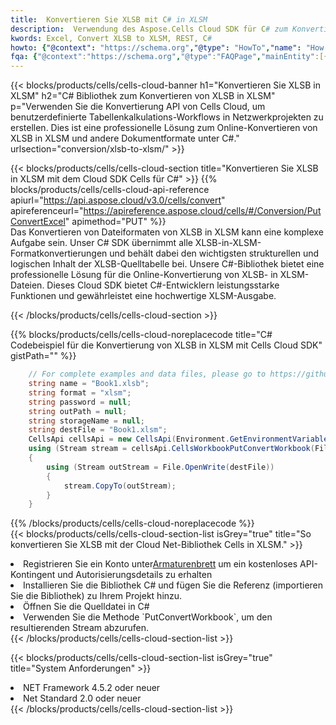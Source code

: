 ```yaml
---
title:  Konvertieren Sie XLSB mit C# in XLSM
description:  Verwendung des Aspose.Cells Cloud SDK für C# zum Konvertieren einer Datei im XLSB-Format in eine Datei im XLSM-Format.
kwords: Excel, Convert XLSB to XLSM, REST, C#
howto: {"@context": "https://schema.org","@type": "HowTo","name": "How to convert XLSB to XLSM using the Cells Cloud Net library.","description": "How to convert XLSB to XLSM using the Cells Cloud Net library.","image": {"@type": "ImageObject"},"url": "/net/conversion/xlsb-to-xlsm/","step": [{ "@type": "HowToStep","name": "How to convert XLSB to XLSM using the Cells Cloud Net library. step 1", "image": {"@type": "ImageObject",},"url": "/net/conversion/xlsb-to-xlsm/","text": "Register an account at <a href='https://dashboard.aspose.cloud/'>Dashboard</a> to get free API quota & authorization details",},{ "@type": "HowToStep","name": "How to convert XLSB to XLSM using the Cells Cloud Net library. step 1", "image": {"@type": "ImageObject",},"url": "/net/conversion/xlsb-to-xlsm/","text": "Install C# library and add the reference (import the library) to your project.",},{ "@type": "HowToStep","name": "How to convert XLSB to XLSM using the Cells Cloud Net library. step 1", "image": {"@type": "ImageObject",},"url": "/net/conversion/xlsb-to-xlsm/","text": "Open the source file in C#",},{ "@type": "HowToStep","name": "How to convert XLSB to XLSM using the Cells Cloud Net library. step 1", "image": {"@type": "ImageObject",},"url": "/net/conversion/xlsb-to-xlsm/","text": "Use the `PutConvertWorkbook` method to retrieve the resulting stream.",}, ],"supply": {"@type": "HowToSupply","name": "document"},"tool": [{"@type": "HowToTool","name": "Visual Studio, Visual Studio Code, Rider "},{"@type": "HowToTool","name": "Aspose Cells"}],"totalTime": "PT6M"}
fqa: {"@context":"https://schema.org","@type":"FAQPage","mainEntity":[{"@type":"Question","name":"Why convert file formats in C# using REST API?","acceptedAnswer":{"@type":"Answer","text":"Documents are encoded in many ways, and some files may be incompatible with the software you use. To open and read such files, just convert them to appropriate file formats.<br/><ol><li>Install .NET SDK and add the reference (import the library) to your project.</li><li>Open the source file in C# using REST API.</li><li>Call the PutConvertWorkbookRequest() method, passing an output filename with required extension.</li><li>Get the result of conversion as a separate file.</li></ol>"}},{"@type":"Question","name":"What file formats can I convert with your C# library?","acceptedAnswer":{"@type":"Answer","text":"We support a variety of file formats for conversion using .NET library, including XLSX, Excel, xls , PDF, CSV, HTML, Markdown, XML, PNG, JPG, TIFF, Json, TXT and many more."}},{"@type":"Question","name":"What is the maximum allowed file size for conversion using this .NET library?","acceptedAnswer":{"@type":"Answer","text":"There are no file size limits for format conversions using .NET library."}}]}
---
```

{{< blocks/products/cells/cells-cloud-banner h1="Konvertieren Sie XLSB in XLSM" h2="C# Bibliothek zum Konvertieren von XLSB in XLSM" p="Verwenden Sie die Konvertierung API von Cells Cloud, um benutzerdefinierte Tabellenkalkulations-Workflows in Netzwerkprojekten zu erstellen. Dies ist eine professionelle Lösung zum Online-Konvertieren von XLSB in XLSM und andere Dokumentformate unter C#." urlsection="conversion/xlsb-to-xlsm/" >}}

{{< blocks/products/cells/cells-cloud-section title="Konvertieren Sie XLSB in XLSM mit dem Cloud SDK Cells für C#" >}}
{{% blocks/products/cells/cells-cloud-api-reference apiurl="https://api.aspose.cloud/v3.0/cells/convert" apireferenceurl="https://apireference.aspose.cloud/cells/#/Conversion/PutConvertExcel" apimethod="PUT" %}}
<br/>
Das Konvertieren von Dateiformaten von XLSB in XLSM kann eine komplexe Aufgabe sein. Unser C# SDK übernimmt alle XLSB-in-XLSM-Formatkonvertierungen und behält dabei den wichtigsten strukturellen und logischen Inhalt der XLSB-Quelltabelle bei. Unsere C#-Bibliothek bietet eine professionelle Lösung für die Online-Konvertierung von XLSB- in XLSM-Dateien. Dieses Cloud SDK bietet C#-Entwicklern leistungsstarke Funktionen und gewährleistet eine hochwertige XLSM-Ausgabe.

{{< /blocks/products/cells/cells-cloud-section >}}

{{% blocks/products/cells/cells-cloud-noreplacecode title="C# Codebeispiel für die Konvertierung von XLSB in XLSM mit Cells Cloud SDK" gistPath="" %}}
 
```cs
    // For complete examples and data files, please go to https://github.com/aspose-cells-cloud/aspose-cells-cloud-dotnet/
    string name = "Book1.xlsb";
    string format = "xlsm";
    string password = null;
    string outPath = null;
    string storageName = null;
    string destFile = "Book1.xlsm";
    CellsApi cellsApi = new CellsApi(Environment.GetEnvironmentVariable("ProductClientId"), Environment.GetEnvironmentVariable("ProductClientSecret"));
    using (Stream stream = cellsApi.CellsWorkbookPutConvertWorkbook(File.OpenRead(name), format, password, outPath, storageName))
    {
        using (Stream outStream = File.OpenWrite(destFile))
        {
            stream.CopyTo(outStream);
        }
    }
```
 
{{% /blocks/products/cells/cells-cloud-noreplacecode %}}
<br/>
{{< blocks/products/cells/cells-cloud-section-list isGrey="true" title="So konvertieren Sie XLSB mit der Cloud Net-Bibliothek Cells in XLSM." >}}
<li> Registrieren Sie ein Konto unter<a href="https://dashboard.aspose.cloud/">Armaturenbrett</a> um ein kostenloses API-Kontingent und Autorisierungsdetails zu erhalten</li>
<li>Installieren Sie die Bibliothek C# und fügen Sie die Referenz (importieren Sie die Bibliothek) zu Ihrem Projekt hinzu.</li>
<li>Öffnen Sie die Quelldatei in C#</li>
<li>Verwenden Sie die Methode `PutConvertWorkbook`, um den resultierenden Stream abzurufen.</li>
{{< /blocks/products/cells/cells-cloud-section-list >}}

{{< blocks/products/cells/cells-cloud-section-list isGrey="true" title="System Anforderungen" >}}
<li>NET Framework 4.5.2 oder neuer</li>
<li>Net Standard 2.0 oder neuer</li>
{{< /blocks/products/cells/cells-cloud-section-list >}}
